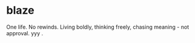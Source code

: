# blaze

One life. No rewinds. Living boldly, thinking freely, chasing meaning - not approval.
yyy
.








